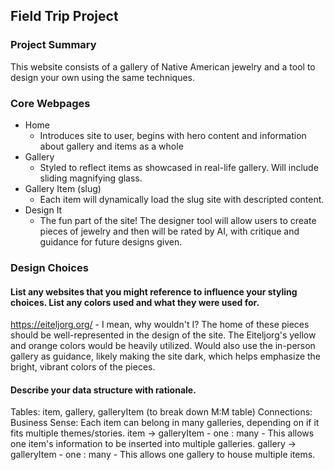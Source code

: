 ## Field Trip Project

### Project Summary

This website consists of a gallery of Native American jewelry and a tool to design your own using the same techniques. 

### Core Webpages

- Home
  - Introduces site to user, begins with hero content and information about gallery and items as a whole
- Gallery
  - Styled to reflect items as showcased in real-life gallery. Will include sliding magnifying glass.
- Gallery Item (slug)
  - Each item will dynamically load the slug site with descripted content.
- Design It
  - The fun part of the site! The designer tool will allow users to create pieces of jewelry and then will be rated by AI, with critique and guidance for future designs given.

### Design Choices

#### List any websites that you might reference to influence your styling choices. List any colors used and what they were used for. 
https://eiteljorg.org/ - I mean, why wouldn't I? The home of these pieces should be well-represented in the design of the site. The Eiteljorg's yellow and orange colors would be heavily utilized.
Would also use the in-person gallery as guidance, likely making the site dark, which helps emphasize the bright, vibrant colors of the pieces.

#### Describe your data structure with rationale.
Tables: item, gallery, galleryItem (to break down M:M table)
Connections:
Business Sense: Each item can belong in many galleries, depending on if it fits multiple themes/stories.
item -> galleryItem  -  one : many  -  This allows one item's information to be inserted into multiple galleries.
gallery -> galleryItem  -  one : many - This allows one gallery to house multiple items.
